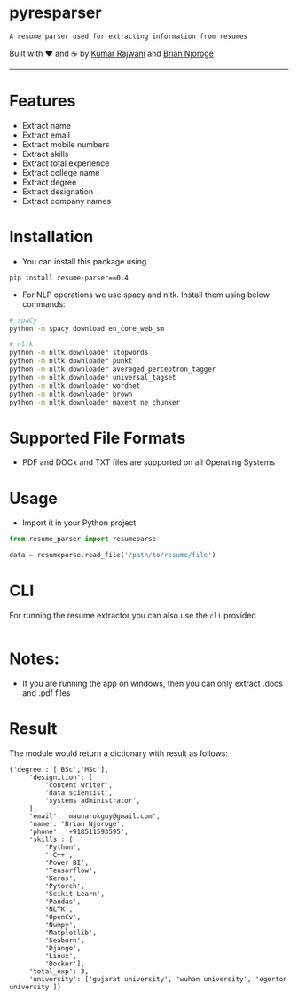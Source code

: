 # pyresparser

```
A resume parser used for extracting information from resumes
```

Built with ❤︎ and :coffee: by  [Kumar Rajwani](https://github.com/kbrajwani) and [Brian Njoroge](https://github.com/Brianjoroge)

---


# Features

- Extract name
- Extract email
- Extract mobile numbers
- Extract skills
- Extract total experience
- Extract college name
- Extract degree
- Extract designation
- Extract company names

# Installation

- You can install this package using

```bash
pip install resume-parser==0.4
```

- For NLP operations we use spacy and nltk. Install them using below commands:

```bash
# spaCy
python -m spacy download en_core_web_sm

# nltk
python -m nltk.downloader stopwords
python -m nltk.downloader punkt
python -m nltk.downloader averaged_perceptron_tagger
python -m nltk.downloader universal_tagset
python -m nltk.downloader wordnet
python -m nltk.downloader brown
python -m nltk.downloader maxent_ne_chunker
```


# Supported File Formats

- PDF and DOCx and TXT files are supported on all Operating Systems

# Usage

- Import it in your Python project

```python
from resume_parser import resumeparse

data = resumeparse.read_file('/path/to/resume/file')
```

# CLI

For running the resume extractor you can also use the `cli` provided

```bash

```

# Notes:

- If you are running the app on windows, then you can only extract .docs and .pdf files

# Result

The module would return a dictionary with result as follows:

```
{'degree': ['BSc','MSc'],
     'designition': [
         'content writer',
         'data scientist',
         'systems administrator',
     ],
     'email': 'maunarokguy@gmail.com',
     'name': 'Brian Njoroge',
     'phone': '+918511593595',
     'skills': [
         'Python',
         ' C++',
         'Power BI',
         'Tensorflow',
         'Keras',
         'Pytorch',
         'Scikit-Learn',
         'Pandas',
         'NLTK',
         'OpenCv',
         'Numpy',
         'Matplotlib',
         'Seaborn',
         'Django',
         'Linux',
         'Docker'],
     'total_exp': 3,
     'university': ['gujarat university', 'wuhan university', 'egerton university']}
```









